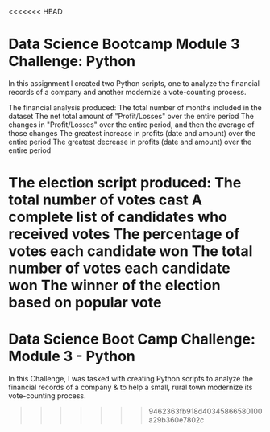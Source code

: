 <<<<<<< HEAD
# Data Science Bootcamp Module 3 Challenge: Python


In this assignment I created two Python scripts, one to analyze the financial records of a company and another modernize a vote-counting process.

The financial analysis produced: 
    The total number of months included in the dataset
    The net total amount of "Profit/Losses" over the entire period
    The changes in "Profit/Losses" over the entire period, and then the average of those changes
    The greatest increase in profits (date and amount) over the entire period
    The greatest decrease in profits (date and amount) over the entire period


The election script produced:
    The total number of votes cast
    A complete list of candidates who received votes
    The percentage of votes each candidate won
    The total number of votes each candidate won
    The winner of the election based on popular vote
=======
# Data Science Boot Camp Challenge: Module 3 - Python

In this Challenge, I was tasked with creating Python scripts to analyze the financial records of a company & to help a small, rural town modernize its vote-counting process.
>>>>>>> 9462363fb918d40345866580100a29b360e7802c

